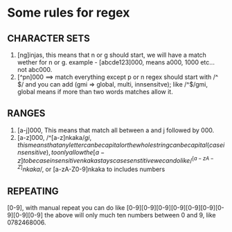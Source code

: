 # Some rules for regex 

## CHARACTER SETS 
1. [ng]injas, this means that n or g should start, we will have a match wether for n or g.
example - [abcde123]000, means a000, 1000 etc... not abc000.
2. [^pn]000 ==> match everything except p or n
regex should start with /^ $/  and you can add  (gmi => global, multi,  innsensitve); 
like /^$/gmi, global means if more than two words matches allow it. 

## RANGES

1. [a-j]000, This means that match all between a and j followed by 000.
2. [a-z]000, /^[a-z]nkaka$/gi, this means that any letter can be capital or the whole string
can be capital(case insensitive), to only allow the [a-z] to be case insensitive nkaka stays case senstitive we can do like /^[a-zA-Z]nkaka$/, or [a-zA-Z0-9]nkaka to includes numbers

## REPEATING 
[0-9],
with manual repeat you can do like
[0-9][0-9][0-9][0-9][0-9][0-9][0-9][0-9][0-9]
the above will only much ten numbers between 0 and 9, like 0782468006. 
